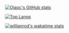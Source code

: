 [![Ojaoc's GitHub stats](https://github-readme-stats.vercel.app/api?username=ojaoc&theme=gotham&count_private=true&show_icons=true)](https://github.com/anuraghazra/github-readme-stats)

[![Top Langs](https://github-readme-stats.vercel.app/api/top-langs/?username=ojaoc&hide=html,java&theme=gotham&layout=compact)](https://github.com/anuraghazra/github-readme-stats)

[![willianrod's wakatime stats](https://github-readme-stats.vercel.app/api/wakatime?username=ojaoc&theme=gotham&layout=compact&v=2&range=last_6_months)](https://github.com/anuraghazra/github-readme-stats)
